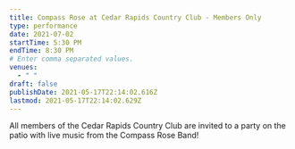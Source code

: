 ```yaml
---
title: Compass Rose at Cedar Rapids Country Club - Members Only
type: performance
date: 2021-07-02
startTime: 5:30 PM
endTime: 8:30 PM
# Enter comma separated values.
venues:
  - " "
draft: false
publishDate: 2021-05-17T22:14:02.616Z
lastmod: 2021-05-17T22:14:02.629Z
---
```

All members of the Cedar Rapids Country Club are invited to a party on the patio with live music from the Compass Rose Band!